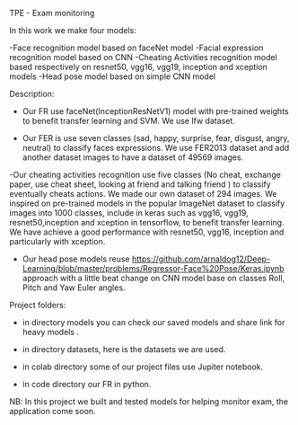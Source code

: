 ﻿TPE - Exam monitoring


In this work we make four models:

-Face recognition model based on faceNet model
-Facial expression recognition model based on CNN
-Cheating Activities recognition model based respectively on resnet50, vgg16, vgg19, inception and xception models
-Head pose model based on simple CNN model 

Description: 


- Our FR use faceNet(InceptionResNetV1) model with pre-trained weights to benefit transfer learning and SVM. We use lfw dataset.

- Our FER is use seven classes (sad, happy, surprise, fear,  disgust, angry,      neutral) to classify faces expressions.
We use FER2013 dataset and add another dataset images to have a dataset of 
49569 images.
   
-Our cheating activities recognition use five classes (No cheat, exchange paper, use cheat sheet, looking at friend and talking friend ) to classify eventually cheats actions.
We made our own dataset of 294 images.
We inspired on pre-trained models in the popular ImageNet dataset to classify images into 1000 classes,  include in keras such as vgg16, vgg19, resnet50,inception and xception in tensorflow, to benefit transfer learning.
We have achieve a good performance with resnet50, vgg16, inception and particularly with xception. 

- Our head pose models reuse https://github.com/arnaldog12/Deep-Learning/blob/master/problems/Regressor-Face%20Pose/Keras.ipynb approach with a little beat change on CNN model base on classes Roll, Pitch and Yaw Euler angles.

Project folders:

- in directory models you can check our saved models and share link for heavy models .

- in directory datasets, here is the datasets we are used.

- in colab directory some of our project files use Jupiter notebook.

- in code directory our FR in python.


NB: In this project we built and tested models for helping monitor  exam, the application come soon.
